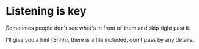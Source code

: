 # Listening is key
Sometimes people don't see what's in front of them and skip right past it. 

I'll give you a hint (Shhh), there is a file included, don't pass by any details.
